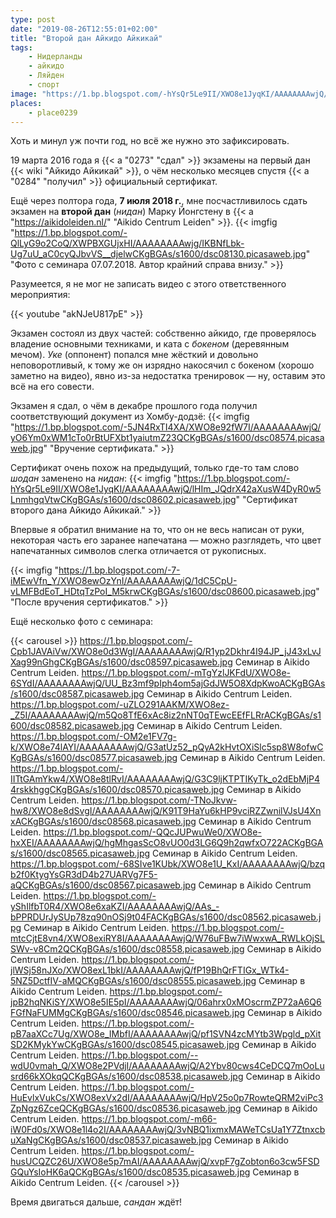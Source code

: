 ```yaml
---
type: post
date: "2019-08-26T12:55:01+02:00"
title: "Второй дан Айкидо Айкикай"
tags:
    - Нидерланды
    - айкидо
    - Ляйден
    - спорт
image: "https://1.bp.blogspot.com/-hYsQr5Le9II/XWO8e1JyqKI/AAAAAAAAwjQ/lHIm_JQdrX42aXusW4DyR0w5LnmhgqVtwCKgBGAs/s1600/dsc08602.picasaweb.jpg"
places:
    - place0239
---
```


Хоть и минул уж почти год, но всё же нужно это зафиксировать.

19 марта 2016 года я {{< a "0273" "сдал" >}} экзамены на первый дан {{< wiki "Айкидо Айкикай" >}}, о чём несколько месяцев спустя {{< a "0284" "получил" >}} официальный сертификат.

<!--more-->

Ещё через полтора года, **7 июля 2018 г.**, мне посчастливилось сдать экзамен на **второй дан** (*нидан*) Марку Йонгстену в {{< a "https://aikidoleiden.nl/" "Aikido Centrum Leiden" >}}.
{{< imgfig "https://1.bp.blogspot.com/-QlLyG9o2CoQ/XWPBXGUjxHI/AAAAAAAAwjg/IKBNfLbk-Ug7uU_aC0cyQJbvVS__djelwCKgBGAs/s1600/dsc08130.picasaweb.jpg" "Фото с семинара 07.07.2018. Автор крайний справа внизу." >}}

Разумеется, я не мог не записать видео с этого ответственного мероприятия:

{{< youtube "akNJeU817pE" >}}

Экзамен состоял из двух частей: собственно айкидо, где проверялось владение основными техниками, и ката с *бокеном* (деревянным мечом). *Уке* (оппонент) попался мне жёсткий и довольно неповоротливый, к тому же он изрядно накосячил с бокеном (хорошо заметно на видео), явно из-за недостатка тренировок — ну, оставим это всё на его совести.

Экзамен я сдал, о чём в декабре прошлого года получил соответствующий документ из Хомбу-додзё:
{{< imgfig "https://1.bp.blogspot.com/-5JN4RxTI4XA/XWO8e92fW7I/AAAAAAAAwjQ/yO6Ym0xWM1cTo0rBtUFXbt1yaiutmZ23QCKgBGAs/s1600/dsc08574.picasaweb.jpg" "Вручение сертификата." >}}

Сертификат очень похож на предыдущий, только где-то там слово *шодан* заменено на *нидан*:
{{< imgfig "https://1.bp.blogspot.com/-hYsQr5Le9II/XWO8e1JyqKI/AAAAAAAAwjQ/lHIm_JQdrX42aXusW4DyR0w5LnmhgqVtwCKgBGAs/s1600/dsc08602.picasaweb.jpg" "Сертификат второго дана Айкидо Айкикай." >}}

Впервые я обратил внимание на то, что он не весь написан от руки, некоторая часть его заранее напечатана — можно разглядеть, что цвет напечатанных символов слегка отличается от рукописных.

{{< imgfig "https://1.bp.blogspot.com/-7-iMEwVfn_Y/XWO8ewOzYnI/AAAAAAAAwjQ/1dC5CpU-vLMFBdEoT_HDtqTzPoI_M5krwCKgBGAs/s1600/dsc08600.picasaweb.jpg" "После вручения сертификатов." >}}

Ещё несколько фото с семинара:

{{< carousel >}}
    https://1.bp.blogspot.com/-Cpb1JAVAiVw/XWO8e0d3WgI/AAAAAAAAwjQ/R1yp2Dkhr4I94JP_jJ43xLvJXag99nGhgCKgBGAs/s1600/dsc08597.picasaweb.jpg Семинар в Aikido Centrum Leiden.
    https://1.bp.blogspot.com/-mTgYzlJKFdU/XWO8e-6SYdI/AAAAAAAAwjQ/UU_Bz3mf9pIph4om5ajGdJW5O8XdpKwoACKgBGAs/s1600/dsc08587.picasaweb.jpg Семинар в Aikido Centrum Leiden.
    https://1.bp.blogspot.com/-uZLO291AAKM/XWO8ez-_Z5I/AAAAAAAAwjQ/m5Qo8TfE6xAc8iz2nNT0qTEwcEEfFLRrACKgBGAs/s1600/dsc08582.picasaweb.jpg Семинар в Aikido Centrum Leiden.
    https://1.bp.blogspot.com/-OM2e1FV7g-k/XWO8e74lAYI/AAAAAAAAwjQ/G3atUz52_pQyA2kHvtOXiSlc5sp8W8ofwCKgBGAs/s1600/dsc08577.picasaweb.jpg Семинар в Aikido Centrum Leiden.
    https://1.bp.blogspot.com/-IITtGAmYkw4/XWO8e8tlRvI/AAAAAAAAwjQ/G3C9ljKTPTIKyTk_o2dEbMjP44rskkhggCKgBGAs/s1600/dsc08570.picasaweb.jpg Семинар в Aikido Centrum Leiden.
    https://1.bp.blogspot.com/-TNoJkvw-hw8/XWO8e8dSvgI/AAAAAAAAwjQ/K91T9HaYu6kHP9vciRZZwnilVJsU4XnxACKgBGAs/s1600/dsc08568.picasaweb.jpg Семинар в Aikido Centrum Leiden.
    https://1.bp.blogspot.com/-QQcJUPwuWe0/XWO8e-hxXEI/AAAAAAAAwjQ/hgMhgasScO8vUO0d3LG6Q9h2qwfxO722ACKgBGAs/s1600/dsc08565.picasaweb.jpg Семинар в Aikido Centrum Leiden.
    https://1.bp.blogspot.com/-68SIve1KUbk/XWO8e1U_KxI/AAAAAAAAwjQ/bzqb2f0KtygYsGR3dD4b27UARVg7F5-aQCKgBGAs/s1600/dsc08567.picasaweb.jpg Семинар в Aikido Centrum Leiden.
    https://1.bp.blogspot.com/-yShIlfbT0R4/XWO8e6xaKZI/AAAAAAAAwjQ/AAs_-bPPRDUrJySUp78zq90nOSj9t04FACKgBGAs/s1600/dsc08562.picasaweb.jpg Семинар в Aikido Centrum Leiden.
    https://1.bp.blogspot.com/-mtcCjtE8vn4/XWO8exiRY8I/AAAAAAAAwjQ/W76uFBw7iWwxwA_RWLkOjSLSWv-v8Cm2QCKgBGAs/s1600/dsc08558.picasaweb.jpg Семинар в Aikido Centrum Leiden.
    https://1.bp.blogspot.com/-jlWSj58nJXo/XWO8exL1bkI/AAAAAAAAwjQ/fP19BhQrFTIGx_WTk4-5NZ5DctfIV-aMQCKgBGAs/s1600/dsc08555.picasaweb.jpg Семинар в Aikido Centrum Leiden.
    https://1.bp.blogspot.com/-jpB2hqNKiSY/XWO8e5IE5pI/AAAAAAAAwjQ/06ahrx0xMOscrmZP72aA6Q6FGfNaFUMMgCKgBGAs/s1600/dsc08546.picasaweb.jpg Семинар в Aikido Centrum Leiden.
    https://1.bp.blogspot.com/-pB7aaXCc7Ug/XWO8e_IMbfI/AAAAAAAAwjQ/pf1SVN4zcMYtb3Wpgld_pXitSD2KMykYwCKgBGAs/s1600/dsc08545.picasaweb.jpg Семинар в Aikido Centrum Leiden.
    https://1.bp.blogspot.com/--wdU0vmah_Q/XWO8e2PVdjI/AAAAAAAAwjQ/A2Ybv80cws4CeDCQ7mOoLusrd66kXOkqQCKgBGAs/s1600/dsc08538.picasaweb.jpg Семинар в Aikido Centrum Leiden.
    https://1.bp.blogspot.com/-HuEvlxVukCs/XWO8exVx2dI/AAAAAAAAwjQ/HpV25o0p7RowteQRM2viPc3ZpNgz6ZceQCKgBGAs/s1600/dsc08536.picasaweb.jpg Семинар в Aikido Centrum Leiden.
    https://1.bp.blogspot.com/-m66-iW0Fd0s/XWO8e1l4o2I/AAAAAAAAwjQ/3vNBQ1ixmxMAWeTCsUa1Y7ZtnxcbuXaNgCKgBGAs/s1600/dsc08537.picasaweb.jpg Семинар в Aikido Centrum Leiden.
    https://1.bp.blogspot.com/-husUCQZC26U/XWO8e5p7mAI/AAAAAAAAwjQ/xvpF7gZobton6o3cw5FSDGQuYsIoHK6aQCKgBGAs/s1600/dsc08535.picasaweb.jpg Семинар в Aikido Centrum Leiden.
{{< /carousel >}}

Время двигаться дальше, *сандан* ждёт!